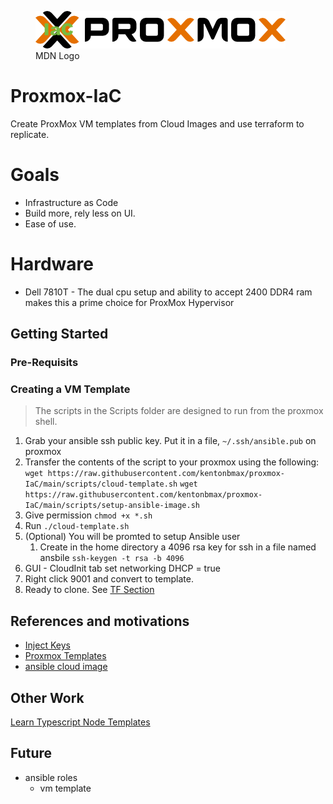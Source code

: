 <figure>
  <img
  src="assets/proxmos.png"
  alt="ProxMox Blueprints">
  <figcaption>MDN Logo</figcaption>
</figure>

# Proxmox-IaC
Create ProxMox VM templates from Cloud Images and use terraform to replicate. 

# Goals
- Infrastructure as Code
- Build more, rely less on UI.
- Ease of use. 

# Hardware
- Dell 7810T - The dual cpu setup and ability to accept 2400 DDR4 ram makes this a prime choice for ProxMox Hypervisor

## Getting Started

### Pre-Requisits

### Creating a VM Template
> The scripts in the Scripts folder are designed to run from the proxmox shell.
1. Grab your ansible ssh public key. Put it in a file, `~/.ssh/ansible.pub` on proxmox
1. Transfer the contents of the script to your proxmox using the following:
   `wget https://raw.githubusercontent.com/kentonbmax/proxmox-IaC/main/scripts/cloud-template.sh`
   `wget https://raw.githubusercontent.com/kentonbmax/proxmox-IaC/main/scripts/setup-ansible-image.sh`
1. Give permission `chmod +x *.sh`
1. Run `./cloud-template.sh`
1. (Optional) You will be promted to setup Ansible user
   1. Create in the home directory a 4096 rsa key for ssh in a file named ansbile `ssh-keygen -t rsa -b 4096`
1. GUI - CloudInit tab set networking DHCP = true
1. Right click 9001 and convert to template. 
1. Ready to clone. See [TF Section](tf/README.md)

   
   
## References and motivations
- [Inject Keys](https://www.cyberciti.biz/faq/how-to-add-ssh-public-key-to-qcow2-linux-cloud-images-using-virt-sysprep/)
- [Proxmox Templates](https://pve.proxmox.com/wiki/VM_Templates_and_Clones)
- [ansible cloud image](https://ronamosa.io/docs/engineer/LAB/proxmox-cloudinit/)

## Other Work
[Learn Typescript Node Templates](https://learntnt.com)

## Future

* ansible roles   
   * vm template

